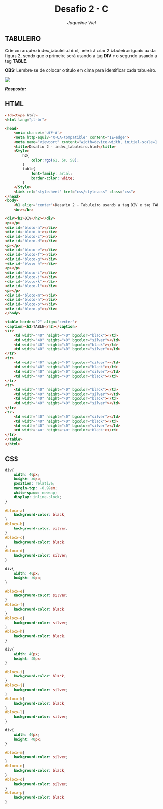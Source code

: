 <h1 align="center">Desafio 2 - C</h1>
<h6 align="center">Jaqueline Viel</h6>

## TABULEIRO
Crie um arquivo index_tabuleiro.html, nele irá criar 2 tabuleiros iguais ao da figura 2, sendo que o primeiro será usando a tag **DIV** e o segundo usando a tag **TABLE**. 

**OBS:** Lembre-se de colocar o título em cima para identificar cada tabuleiro.

<img src="https://ik.imagekit.io/zo6fhpfjl5f/ex.tabuleiro_oaJQJ_id1D.png?ik-sdk-version=javascript-1.4.3&updatedAt=1646954803936">
<p></p>

***Resposta:***

## HTML
```html
<!doctype html>
<html lang="pt-br">

<head>
    <meta charset="UTF-8">
    <meta http-equiv="X-UA-Compatible" content="IE=edge">
    <meta name="viewport" content="width=device-width, initial-scale=1.0">
    <title>Desafio 2 - index_tabuleiro.html</title>
    <Style>
        h2{
            color:rgb(61, 58, 58);
        }
        table{
            font-family: arial;
            border-color: white;
        }
    </Style>
    <link rel="stylesheet" href="css/style.css" class="css">
</head>
<body>
    <h1 align="center">Desafio 2 - Tabuleiro usando a tag DIV e tag TABLE</h1>
    <br></br>

<div><h2>DIV</h2></div>
<p></p>
<div id="bloco-a"></div>
<div id="bloco-b"></div>
<div id="bloco-c"></div>
<div id="bloco-d"></div>
<p></p>
<div id="bloco-e"></div>
<div id="bloco-f"></div>
<div id="bloco-g"></div>
<div id="bloco-h"></div>
<p></p>
<div id="bloco-i"></div>
<div id="bloco-j"></div>
<div id="bloco-k"></div>
<div id="bloco-l"></div>
<p></p>
<div id="bloco-m"></div>
<div id="bloco-n"></div>
<div id="bloco-o"></div>
<div id="bloco-p"></div>
</body>

<table border="2" align="center">
<caption><h2>TABLE</h2></caption>
<tr>
    <td width="40" height="40" bgcolor="black"></td>
    <td width="40" height="40" bgcolor="silver"></td>
    <td width="40" height="40" bgcolor="black"></td>
    <td width="40" height="40" bgcolor="silver"></td>
</tr>
<tr>
    <td width="40" height="40" bgcolor="silver"></td>
    <td width="40" height="40" bgcolor="black"></td>
    <td width="40" height="40" bgcolor="silver"></td>
    <td width="40" height="40" bgcolor="black"></td>
</tr>
<tr>
    <td width="40" height="40" bgcolor="black"></td>
    <td width="40" height="40" bgcolor="silver"></td>
    <td width="40" height="40" bgcolor="black"></td>
    <td width="40" height="40" bgcolor="silver"></td>
</tr>
<tr>
    <td width="40" height="40" bgcolor="silver"></td>
    <td width="40" height="40" bgcolor="black"></td>
    <td width="40" height="40" bgcolor="silver"></td>
    <td width="40" height="40" bgcolor="black"></td>
</tr>
</table>
</html>
```
## CSS
```css
div{
    width: 40px;
    height: 40px;
    position: relative;
    margin-top: -0.99em;
    white-space: nowrap;
    display: inline-block;
}

#bloco-a{
    background-color: black;
}
#bloco-b{
    background-color: silver;
}
#bloco-c{
    background-color: black;
}
#bloco-d{
    background-color: silver;
}

div{
    width: 40px;
    height: 40px;
}

#bloco-e{
    background-color: silver;
}
#bloco-f{
    background-color: black;
}
#bloco-g{
    background-color: silver;
}
#bloco-h{
    background-color: black;
}

div{
    width: 40px;
    height: 40px;
}

#bloco-i{
    background-color: black;
}
#bloco-j{
    background-color: silver;
}
#bloco-k{
    background-color: black;
}
#bloco-l{
    background-color: silver;
}

div{
    width: 40px;
    height: 40px;
}

#bloco-m{
    background-color: silver;
}
#bloco-n{
    background-color: black;
}
#bloco-o{
    background-color: silver;
}
#bloco-p{
    background-color: black;
}

```


